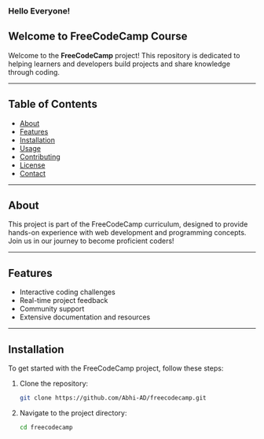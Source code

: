 ### Hello Everyone!
## Welcome to FreeCodeCamp Course 

Welcome to the **FreeCodeCamp** project! This repository is dedicated to helping learners and developers build projects and share knowledge through coding.

---

## Table of Contents

- [About](#about)
- [Features](#features)
- [Installation](#installation)
- [Usage](#usage)
- [Contributing](#contributing)
- [License](#license)
- [Contact](#contact)

---

## About

This project is part of the FreeCodeCamp curriculum, designed to provide hands-on experience with web development and programming concepts. Join us in our journey to become proficient coders!

---

## Features

- Interactive coding challenges
- Real-time project feedback
- Community support
- Extensive documentation and resources

---

## Installation

To get started with the FreeCodeCamp project, follow these steps:

1. Clone the repository:
   ```bash
   git clone https://github.com/Abhi-AD/freecodecamp.git
   ```
2. Navigate to the project directory:

   ```bash
   cd freecodecamp
   ```
